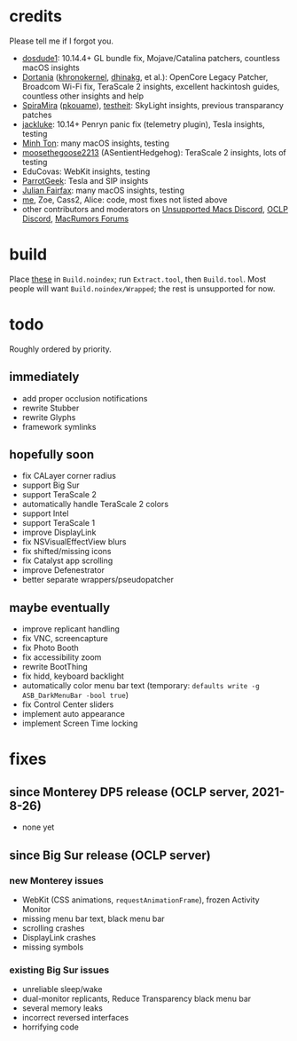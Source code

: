 # credits
Please tell me if I forgot you.
- [dosdude1](http://dosdude1.com): 10.14.4+ GL bundle fix, Mojave/Catalina patchers, countless macOS insights
- [Dortania](https://dortania.github.io) ([khronokernel](https://github.com/khronokernel), [dhinakg](https://github.com/dhinakg), et al.): OpenCore Legacy Patcher, Broadcom Wi-Fi fix, TeraScale 2 insights, excellent hackintosh guides, countless other insights and help
- [SpiraMira](https://github.com/SpiraMira) ([pkouame](https://forums.macrumors.com/members/pkouame.1036080/)), [testheit](https://forums.macrumors.com/members/1133139/): SkyLight insights, previous transparancy patches
- [jackluke](https://github.com/jacklukem): 10.14+ Penryn panic fix (telemetry plugin), Tesla insights, testing
- [Minh Ton](https://minh-ton.github.io): many macOS insights, testing
- [moosethegoose2213](https://moosethegoose2213.github.io) (ASentientHedgehog): TeraScale 2 insights, lots of testing
- EduCovas: WebKit insights, testing
- [ParrotGeek](https://parrotgeek.com): Tesla and SIP insights
- [Julian Fairfax](https://julianfairfax.gitlab.io): many macOS insights, testing
- [me](http://asentientbot.github.io), Zoe, Cass2, Alice: code, most fixes not listed above
- other contributors and moderators on [Unsupported Macs Discord](https://discord.gg/XbbWAsE), [OCLP Discord](https://discord.gg/rqdPgH8xSN), [MacRumors Forums](https://forums.macrumors.com)

# build
Place [these](https://archive.org/download/71prereqs) in `Build.noindex`; run `Extract.tool`, then `Build.tool`. Most people will want `Build.noindex/Wrapped`; the rest is unsupported for now.

# todo
Roughly ordered by priority.

## immediately
- add proper occlusion notifications
- rewrite Stubber
- rewrite Glyphs
- framework symlinks

## hopefully soon
- fix CALayer corner radius
- support Big Sur
- support TeraScale 2
- automatically handle TeraScale 2 colors
- support Intel
- support TeraScale 1
- improve DisplayLink
- fix NSVisualEffectView blurs
- fix shifted/missing icons
- fix Catalyst app scrolling
- improve Defenestrator
- better separate wrappers/pseudopatcher

## maybe eventually
- improve replicant handling
- fix VNC, screencapture
- fix Photo Booth
- fix accessibility zoom
- rewrite BootThing
- fix hidd, keyboard backlight
- automatically color menu bar text (temporary: `defaults write -g ASB_DarkMenuBar -bool true`)
- fix Control Center sliders
- implement auto appearance
- implement Screen Time locking

# fixes

## since Monterey DP5 release (OCLP server, 2021-8-26)
- none yet

## since Big Sur release (OCLP server)

### new Monterey issues
- WebKit (CSS animations, `requestAnimationFrame`), frozen Activity Monitor
- missing menu bar text, black menu bar
- scrolling crashes
- DisplayLink crashes
- missing symbols

### existing Big Sur issues
- unreliable sleep/wake
- dual-monitor replicants, Reduce Transparency black menu bar
- several memory leaks
- incorrect reversed interfaces
- horrifying code